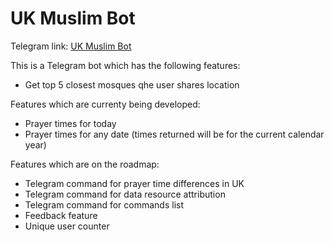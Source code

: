 # UK Muslim Bot

Telegram link: [UK Muslim Bot](t.me/UKMuslimBot)

This is a Telegram bot which has the following features:
* Get top 5 closest mosques qhe  user shares location

Features which are currenty being developed:
- Prayer times for today
- Prayer times for any date (times returned will be for the current calendar year)

Features which are on the roadmap:
- Telegram command for prayer time differences in UK
- Telegram command for data resource attribution
- Telegram command for commands list
- Feedback feature
- Unique user counter
